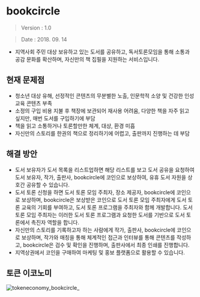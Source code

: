 # bookcircle

>Version : 1.0

>Date : 2018. 09. 14

- 지역사회 주민 대상 보유하고 있는 도서를 공유하고, 독서토론모임을 통해 소통과 공감 문화를 확산하며, 자신만의 책 집필을 지원하는 서비스입니다.

## 현재 문제점
- 청소년 대상 유해, 선정적인 콘텐츠의 무분별한 노출, 인문학적 소양 및 건강한 인성 교육 콘텐츠 부족
- 소정의 구입 비용 지불 후 책장에 보관되어 재사용 어려움, 다양한 책을 자주 읽고 싶지만, 매번 도서를 구입하기에 부담
- 책을 읽고 소통하거나 토론할만한 체계, 대상, 환경 미흡
- 자신만의 스토리를 한권의 책으로 정리하기에 어렵고, 출판까지 진행하는 데 부담

## 해결 방안
- 도서 보유자가 도서 목록을 리스트업하면 해당 리스트를 보고 도서 공유을 요청하여 도서 보유자, 작가, 출판사, bookcircle에 코인으로 보상하여,
  유휴 도서 자원을 상호간 공유할 수 있습니다.
- 도서 토론 신청을 하면 도서 토론 모임 주최자, 장소 제공자, bookcircle에 코인으로 보상하며, 
  bookcircle은 보상받은 코인으로 도서 토론 모임 주최자에게 도서 토론 교육의 기회를 부여하고, 도서 토론 프로그램을 주최자와 함께 개발합니다.
  도서 토론 모임 주최자는 이러한 도서 토론 프로그램과 요청한 도서를 기반으로 도서 토론에서 촉진자 역할을 합니다.
- 자신만의 스토리를 기록하고자 하는 사람에게 작가, 출판사, bookcircle에 코인으로 보상하며,
  작가와 매칭을 통해 체계적인 접근과 인터뷰를 통해 콘텐츠를 작성하고, bookcircle은 검수 및 확인을 진행하며, 출판사에서 최종 인쇄를 진행합니다.
- 지역상권에서 코인을 구매하여 마케팅 및 홍보 플랫폼으로 활용할 수 있습니다.

## 토큰 이코노미
![tokeneconomy_bookcircle_](https://user-images.githubusercontent.com/43138286/45532827-5e9ba600-b830-11e8-9dd4-62f5cc71418d.PNG)
